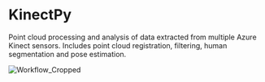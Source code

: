 # KinectPy
Point cloud processing and analysis of data extracted from multiple Azure Kinect sensors. Includes point cloud registration, filtering, human segmentation and pose estimation.

![Workflow_Cropped](https://user-images.githubusercontent.com/25236592/184530784-173c3fab-c608-4ea5-8021-25115c98f32e.png)
